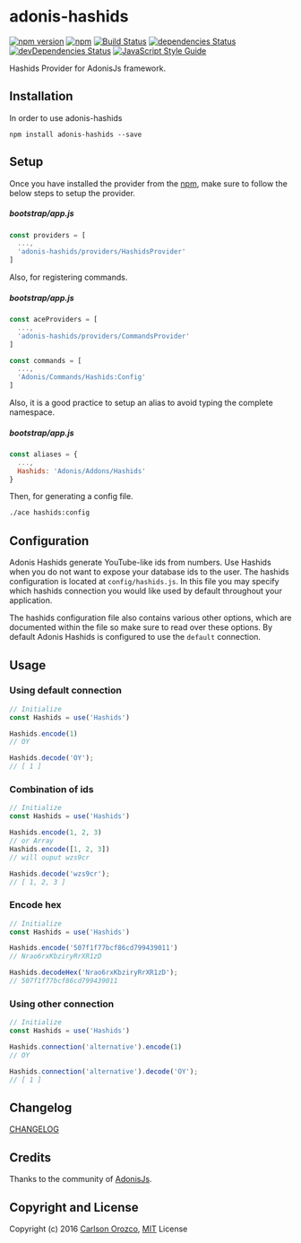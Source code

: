 # adonis-hashids

[![npm version](https://badge.fury.io/js/adonis-hashids.svg)](https://badge.fury.io/js/adonis-hashids)
[![npm](https://img.shields.io/npm/dt/adonis-hashids.svg)](https://www.npmjs.com/package/adonis-hashids)
[![Build Status](https://travis-ci.org/carlsonorozco/adonis-hashids.svg?branch=master)](https://travis-ci.org/carlsonorozco/adonis-hashids)
[![dependencies Status](https://david-dm.org/carlsonorozco/adonis-hashids/status.svg)](https://david-dm.org/carlsonorozco/adonis-hashids)
[![devDependencies Status](https://david-dm.org/carlsonorozco/adonis-hashids/dev-status.svg)](https://david-dm.org/carlsonorozco/adonis-hashids?type=dev)
[![JavaScript Style Guide](https://img.shields.io/badge/code%20style-standard-brightgreen.svg)](http://standardjs.com/)

Hashids Provider for AdonisJs framework.

## Installation

In order to use adonis-hashids

```
npm install adonis-hashids --save
```

## Setup

Once you have installed the provider from the [npm](https://npmjs.org/packages/adonis-hashids), make sure to follow the below steps to setup the provider.

##### bootstrap/app.js

```javascript
const providers = [
  ...,
  'adonis-hashids/providers/HashidsProvider'
]
```

Also, for registering commands.

##### bootstrap/app.js
```javascript
const aceProviders = [
  ...,
  'adonis-hashids/providers/CommandsProvider'
]

const commands = [
  ...,
  'Adonis/Commands/Hashids:Config'
]
```

Also, it is a good practice to setup an alias to avoid typing the complete namespace.

##### bootstrap/app.js
```javascript
const aliases = {
  ...,
  Hashids: 'Adonis/Addons/Hashids'
}
```

Then, for generating a config file.
```bash
./ace hashids:config
```

## Configuration

Adonis Hashids generate YouTube-like ids from numbers. Use Hashids when you do not want to expose your database ids to the user. The hashids configuration is located at `config/hashids.js`. In this file you may specify which hashids connection you would like used by default throughout your application.

The hashids configuration file also contains various other options, which are documented within the file so make sure to read over these options. By default Adonis Hashids is configured to use the `default` connection.

## Usage

### Using default connection

```javascript
// Initialize
const Hashids = use('Hashids')

Hashids.encode(1)
// OY

Hashids.decode('OY');
// [ 1 ]
```

### Combination of ids

```javascript
// Initialize
const Hashids = use('Hashids')

Hashids.encode(1, 2, 3)
// or Array
Hashids.encode([1, 2, 3])
// will ouput wzs9cr

Hashids.decode('wzs9cr');
// [ 1, 2, 3 ]
```

### Encode hex

```javascript
// Initialize
const Hashids = use('Hashids')

Hashids.encode('507f1f77bcf86cd799439011')
// Nrao6rxKbziryRrXR1zD

Hashids.decodeHex('Nrao6rxKbziryRrXR1zD');
// 507f1f77bcf86cd799439011
```

### Using other connection

```javascript
// Initialize
const Hashids = use('Hashids')

Hashids.connection('alternative').encode(1)
// OY

Hashids.connection('alternative').decode('OY');
// [ 1 ]
```

## Changelog

[CHANGELOG](CHANGELOG.md)

## Credits

Thanks to the community of [AdonisJs](http://www.adonisjs.com/).

## Copyright and License

Copyright (c) 2016 [Carlson Orozco](http://carlsonorozco.com/), [MIT](LICENSE.md) License